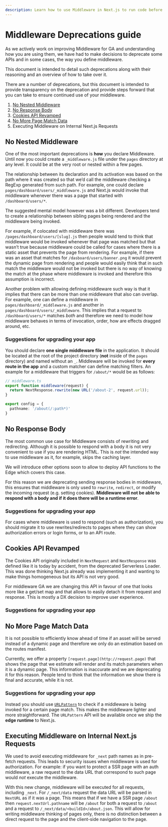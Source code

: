 ```yaml
---
description: Learn how to use Middleware in Next.js to run code before a request is completed.
---
```


# Middleware Deprecations guide

As we actively work on improving Middleware for GA and understanding how you are using them, we have had to make decisions to deprecate some APIs and in some cases, the way you define middleware.

This document is intended to detail such deprecations along with their reasoning and an overview of how to take over it.

There are a number of deprecations, but this document is intended to provide transparency on the deprecation and provide steps forward that you can take to ensure continued use of your middleware.

1. [No Nested Middleware](#no-nested-middleware)
2. [No Response Body](#no-response-body)
3. [Cookies API Revamped](#cookies-api-revamped)
4. [No More Page Match Data](#no-mpre-page-match-data)
5. Executing Middleware on Internal Next.js Requests

## No Nested Middleware

One of the most important deprecations is **how** you declare Middleware. Until now you could create a `_middleware.js` file under the `pages` directory at any level. It could be at the very root or nested within a few pages.

The relationship between its declaration and its activation was based on the path where it was created so that we’d call the middleware checking a RegExp generated from such path. For example, one could declare `pages/dashboard/users/_middleware.js` and Next.js would invoke that middleware whenever there was a page that started with `/dashboard/users/*`.

The suggested mental model however was a bit different. Developers tend to create a relationship between sibling pages being rendered and the middleware being invoked.

For example, if colocated with middleware there was `/pages/dashboard/users/[slug].js` then people would tend to think that middleware would be invoked whenever that page was matched but that wasn’t true because middleware could be called for cases where there is a static asset that prevents the page from rendering. For example, if there was an asset that matches for `/dasboard/users/banner.png` it would prevent the dynamic page from rendering and people would easily think that in such match the middleware would not be invoked but there is no way of knowing the match at the phase where middleware is invoked and therefore this assumption is incorrect.

Another problem with allowing defining middleware such way is that it implies that there can be more than one middleware that also can overlap. For example, one can define a middleware in `pages/dashboard/_middleware.js` and another in `pages/dashboard/users/_middleware`. This implies that a request to `/dashboard/users/*` matches _both_ and therefore we need to model how middleware behaves in terms of invocation, order, how are effects dragged around, etc.

### Suggestions for upgrading your app

You should declare **one single middleware file** in the application. It should be located at the root of the project directory (**not** inside of the `pages` directory) and named without an `_`. Middleware will be invoked for **every route in the app** and a custom matcher can define matching filters. An example for a middleware that triggers for `/about/*` would be as follows:

```typescript
// middleware.ts
export function middleware(request) {
  return NextResponse.rewrite(new URL('/about-2', request.url));
}

export config = {
  pathname: '/about(/:path*)'
}
```

## No Response Body

The most common use case for Middleware consists of rewriting and redirecting. Although it is possible to respond with a body it is not very convenient to use if you are rendering HTML. This is _not_ the intended way to use middleware as it, for example, skips the caching layer.

We will introduce other options soon to allow to deploy API functions to the Edge which covers this case.

For this reason we are deprecating sending response bodies in middleware, this ensures that middleware is only used to `rewrite`, `redirect`, or modify the incoming request (e.g. setting cookies). **Middleware will not be able to respond with a body and if it does there will be a runtime error**.

### Suggestions for upgrading your app

For cases where middleware is used to respond (such as authorization), you should migrate it to use rewrites/redirects to pages where they can show authorization errors or login forms, or to an API route.

## Cookies API Revamped

The Cookies API originally included in `NextRequest` and `NextResponse` was defined like it is today by accident, from the deprecated Serverless Loader. This was done thinking Next.js already was implementing it and wanting to make things homogeneous but its API is not very good.

For middleware GA we are changing this API in favour of one that looks more like a get/set map and that allows to easily detach it from request and response. This is mostly a DX decision to improve user experience.

### Suggestions for upgrading your app

## No More Page Match Data

It is not possible to efficiently know ahead of time if an asset will be served instead of a dynamic page and therefore we only do an estimation based on the routes manifest.

Currently, we offer a property `[request.page](http://request.page)` that shows the page that we estimate will render and its match parameters when it is a dynamic page. This information is inaccurate and we are deprecating it for this reason. People tend to think that the information we show there is final and accurate, while it is not.

### Suggestions for upgrading your app

Instead you should use [`URLPattern`](https://developer.mozilla.org/en-US/docs/Web/API/URLSearchParams) to check if a middleware is being invoked for a certain page match. This makes the middleware lighter and more straightforward. The `URLPattern` API will be available once we ship the **edge runtime** to Next.js.

## Executing Middleware on Internal Next.js Requests

We used to avoid executing middleware for `_next` path names as in pre-fetch requests. This leads to security issues when middleware is used for authorization. For example: if you want to protect a SSR page with an auth middleware, a raw request to the data URL that correspond to such page would _not_ execute the middleware.

With this new change, middleware will be executed for all requests, including `_next`. For `/_next/data` request the data URL will be parsed in `NextURL` as if it was a page. This means that if we have a SSR page `/about` then `request.nextUrl.pathname` will be `/about` for both a request to `/about` and a request to `/_next/data/<buildId>/about.json`. This will allow for writing middleware thinking of pages only, there is no distinction between a direct request to the page and the client-side navigation to the page.

